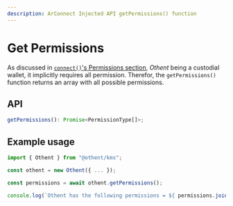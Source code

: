 ```yaml
---
description: ArConnect Injected API getPermissions() function
---
```


# Get Permissions

As discussed in [`connect()`'s Permissions section](connect.md#permissions), _Othent_ being a custodial wallet, it
implicitly requires all permission. Therefor, the `getPermissions()` function returns an array with all possible
permissions.

## API

```ts
getPermissions(): Promise<PermissionType[]>;
```

## Example usage

```ts
import { Othent } from "@othent/kms";

const othent = new Othent({ ... });

const permissions = await othent.getPermissions();

console.log(`Othent has the following permissions = ${ permissions.join(", ") }`);
```
